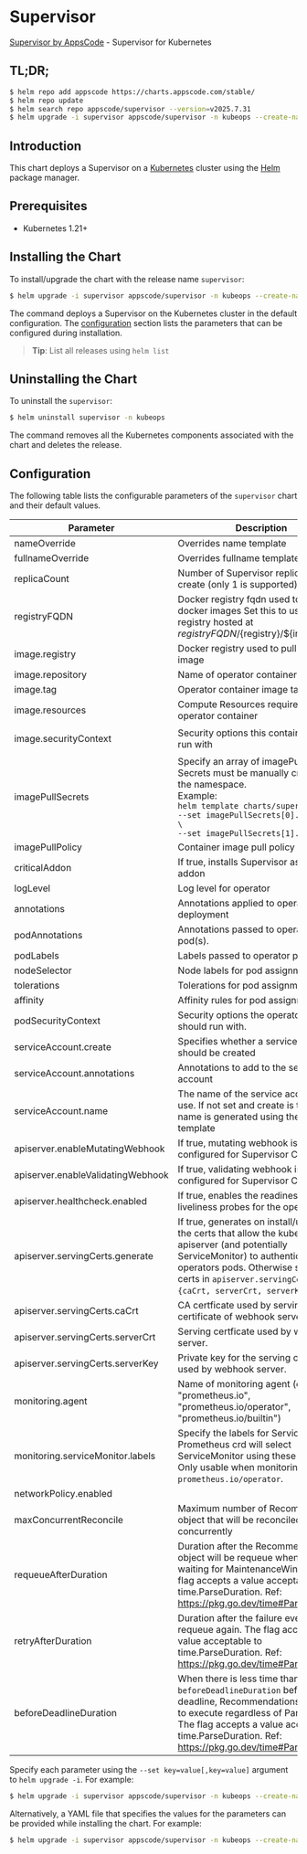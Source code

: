 # Supervisor

[Supervisor by AppsCode](https://github.com/kubeops/supervisor) - Supervisor for Kubernetes

## TL;DR;

```bash
$ helm repo add appscode https://charts.appscode.com/stable/
$ helm repo update
$ helm search repo appscode/supervisor --version=v2025.7.31
$ helm upgrade -i supervisor appscode/supervisor -n kubeops --create-namespace --version=v2025.7.31
```

## Introduction

This chart deploys a Supervisor on a [Kubernetes](http://kubernetes.io) cluster using the [Helm](https://helm.sh) package manager.

## Prerequisites

- Kubernetes 1.21+

## Installing the Chart

To install/upgrade the chart with the release name `supervisor`:

```bash
$ helm upgrade -i supervisor appscode/supervisor -n kubeops --create-namespace --version=v2025.7.31
```

The command deploys a Supervisor on the Kubernetes cluster in the default configuration. The [configuration](#configuration) section lists the parameters that can be configured during installation.

> **Tip**: List all releases using `helm list`

## Uninstalling the Chart

To uninstall the `supervisor`:

```bash
$ helm uninstall supervisor -n kubeops
```

The command removes all the Kubernetes components associated with the chart and deletes the release.

## Configuration

The following table lists the configurable parameters of the `supervisor` chart and their default values.

|             Parameter             |                                                                                                                 Description                                                                                                                 |                                                                                            Default                                                                                             |
|-----------------------------------|---------------------------------------------------------------------------------------------------------------------------------------------------------------------------------------------------------------------------------------------|------------------------------------------------------------------------------------------------------------------------------------------------------------------------------------------------|
| nameOverride                      | Overrides name template                                                                                                                                                                                                                     | <code>""</code>                                                                                                                                                                                |
| fullnameOverride                  | Overrides fullname template                                                                                                                                                                                                                 | <code>""</code>                                                                                                                                                                                |
| replicaCount                      | Number of Supervisor replicas to create (only 1 is supported)                                                                                                                                                                               | <code>1</code>                                                                                                                                                                                 |
| registryFQDN                      | Docker registry fqdn used to pull docker images Set this to use docker registry hosted at ${registryFQDN}/${registry}/${image}                                                                                                              | <code>ghcr.io</code>                                                                                                                                                                           |
| image.registry                    | Docker registry used to pull operator image                                                                                                                                                                                                 | <code>appscode</code>                                                                                                                                                                          |
| image.repository                  | Name of operator container image                                                                                                                                                                                                            | <code>supervisor</code>                                                                                                                                                                        |
| image.tag                         | Operator container image tag                                                                                                                                                                                                                | <code>""</code>                                                                                                                                                                                |
| image.resources                   | Compute Resources required by the operator container                                                                                                                                                                                        | <code>{}</code>                                                                                                                                                                                |
| image.securityContext             | Security options this container should run with                                                                                                                                                                                             | <code>{"allowPrivilegeEscalation":false,"capabilities":{"drop":["ALL"]},"readOnlyRootFilesystem":true,"runAsNonRoot":true,"runAsUser":65534,"seccompProfile":{"type":"RuntimeDefault"}}</code> |
| imagePullSecrets                  | Specify an array of imagePullSecrets. Secrets must be manually created in the namespace. <br> Example: <br> `helm template charts/supervisor \` <br> `--set imagePullSecrets[0].name=sec0 \` <br> `--set imagePullSecrets[1].name=sec1`     | <code>[]</code>                                                                                                                                                                                |
| imagePullPolicy                   | Container image pull policy                                                                                                                                                                                                                 | <code>IfNotPresent</code>                                                                                                                                                                      |
| criticalAddon                     | If true, installs Supervisor as critical addon                                                                                                                                                                                              | <code>false</code>                                                                                                                                                                             |
| logLevel                          | Log level for operator                                                                                                                                                                                                                      | <code>3</code>                                                                                                                                                                                 |
| annotations                       | Annotations applied to operator deployment                                                                                                                                                                                                  | <code>{}</code>                                                                                                                                                                                |
| podAnnotations                    | Annotations passed to operator pod(s).                                                                                                                                                                                                      | <code>{}</code>                                                                                                                                                                                |
| podLabels                         | Labels passed to operator pod(s)                                                                                                                                                                                                            | <code>{}</code>                                                                                                                                                                                |
| nodeSelector                      | Node labels for pod assignment                                                                                                                                                                                                              | <code>{"kubernetes.io/os":"linux"}</code>                                                                                                                                                      |
| tolerations                       | Tolerations for pod assignment                                                                                                                                                                                                              | <code>[]</code>                                                                                                                                                                                |
| affinity                          | Affinity rules for pod assignment                                                                                                                                                                                                           | <code>{}</code>                                                                                                                                                                                |
| podSecurityContext                | Security options the operator pod should run with.                                                                                                                                                                                          | <code>{"fsGroup":65535}</code>                                                                                                                                                                 |
| serviceAccount.create             | Specifies whether a service account should be created                                                                                                                                                                                       | <code>true</code>                                                                                                                                                                              |
| serviceAccount.annotations        | Annotations to add to the service account                                                                                                                                                                                                   | <code>{}</code>                                                                                                                                                                                |
| serviceAccount.name               | The name of the service account to use. If not set and create is true, a name is generated using the fullname template                                                                                                                      | <code></code>                                                                                                                                                                                  |
| apiserver.enableMutatingWebhook   | If true, mutating webhook is configured for Supervisor CRDs                                                                                                                                                                                 | <code>true</code>                                                                                                                                                                              |
| apiserver.enableValidatingWebhook | If true, validating webhook is configured for Supervisor CRDs                                                                                                                                                                               | <code>true</code>                                                                                                                                                                              |
| apiserver.healthcheck.enabled     | If true, enables the readiness and liveliness probes for the operator pod.                                                                                                                                                                  | <code>false</code>                                                                                                                                                                             |
| apiserver.servingCerts.generate   | If true, generates on install/upgrade the certs that allow the kube-apiserver (and potentially ServiceMonitor) to authenticate operators pods. Otherwise specify certs in `apiserver.servingCerts.{caCrt, serverCrt, serverKey}`.           | <code>true</code>                                                                                                                                                                              |
| apiserver.servingCerts.caCrt      | CA certficate used by serving certificate of webhook server.                                                                                                                                                                                | <code>""</code>                                                                                                                                                                                |
| apiserver.servingCerts.serverCrt  | Serving certficate used by webhook server.                                                                                                                                                                                                  | <code>""</code>                                                                                                                                                                                |
| apiserver.servingCerts.serverKey  | Private key for the serving certificate used by webhook server.                                                                                                                                                                             | <code>""</code>                                                                                                                                                                                |
| monitoring.agent                  | Name of monitoring agent (one of "prometheus.io", "prometheus.io/operator", "prometheus.io/builtin")                                                                                                                                        | <code>""</code>                                                                                                                                                                                |
| monitoring.serviceMonitor.labels  | Specify the labels for ServiceMonitor. Prometheus crd will select ServiceMonitor using these labels. Only usable when monitoring agent is `prometheus.io/operator`.                                                                         | <code>{}</code>                                                                                                                                                                                |
| networkPolicy.enabled             |                                                                                                                                                                                                                                             | <code>false</code>                                                                                                                                                                             |
| maxConcurrentReconcile            | Maximum number of Recommendation object that will be reconciled concurrently                                                                                                                                                                | <code>5</code>                                                                                                                                                                                 |
| requeueAfterDuration              | Duration after the Recommendation object will be requeue when it is waiting for MaintenanceWindow. The flag accepts a value acceptable to time.ParseDuration. Ref: https://pkg.go.dev/time#ParseDuration                                    | <code>1m</code>                                                                                                                                                                                |
| retryAfterDuration                | Duration after the failure events will be requeue again. The flag accepts a value acceptable to time.ParseDuration. Ref: https://pkg.go.dev/time#ParseDuration                                                                              | <code>1m</code>                                                                                                                                                                                |
| beforeDeadlineDuration            | When there is less time than `beforeDeadlineDuration` before deadline, Recommendations are free to execute regardless of Parallelism. The flag accepts a value acceptable to time.ParseDuration. Ref: https://pkg.go.dev/time#ParseDuration | <code>24h</code>                                                                                                                                                                               |


Specify each parameter using the `--set key=value[,key=value]` argument to `helm upgrade -i`. For example:

```bash
$ helm upgrade -i supervisor appscode/supervisor -n kubeops --create-namespace --version=v2025.7.31 --set replicaCount=1
```

Alternatively, a YAML file that specifies the values for the parameters can be provided while
installing the chart. For example:

```bash
$ helm upgrade -i supervisor appscode/supervisor -n kubeops --create-namespace --version=v2025.7.31 --values values.yaml
```
